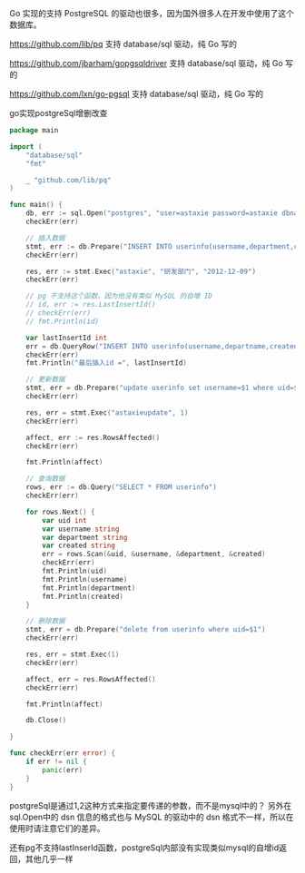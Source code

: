 Go 实现的支持 PostgreSQL 的驱动也很多，因为国外很多人在开发中使用了这个数据库。

https://github.com/lib/pq 支持 database/sql 驱动，纯 Go 写的

https://github.com/jbarham/gopgsqldriver 支持 database/sql 驱动，纯 Go 写的

https://github.com/lxn/go-pgsql 支持 database/sql 驱动，纯 Go 写的

go实现postgreSql增删改查

```go
package main

import (
    "database/sql"
    "fmt"

    _ "github.com/lib/pq"
)

func main() {
    db, err := sql.Open("postgres", "user=astaxie password=astaxie dbname=test sslmode=disable")
    checkErr(err)

    // 插入数据
    stmt, err := db.Prepare("INSERT INTO userinfo(username,department,created) VALUES($1,$2,$3) RETURNING uid")
    checkErr(err)

    res, err := stmt.Exec("astaxie", "研发部门", "2012-12-09")
    checkErr(err)

    // pg 不支持这个函数，因为他没有类似 MySQL 的自增 ID
    // id, err := res.LastInsertId()
    // checkErr(err)
    // fmt.Println(id)

    var lastInsertId int
    err = db.QueryRow("INSERT INTO userinfo(username,departname,created) VALUES($1,$2,$3) returning uid;", "astaxie", "研发部门", "2012-12-09").Scan(&lastInsertId)
    checkErr(err)
    fmt.Println("最后插入id =", lastInsertId)

    // 更新数据
    stmt, err = db.Prepare("update userinfo set username=$1 where uid=$2")
    checkErr(err)

    res, err = stmt.Exec("astaxieupdate", 1)
    checkErr(err)

    affect, err := res.RowsAffected()
    checkErr(err)

    fmt.Println(affect)

    // 查询数据
    rows, err := db.Query("SELECT * FROM userinfo")
    checkErr(err)

    for rows.Next() {
        var uid int
        var username string
        var department string
        var created string
        err = rows.Scan(&uid, &username, &department, &created)
        checkErr(err)
        fmt.Println(uid)
        fmt.Println(username)
        fmt.Println(department)
        fmt.Println(created)
    }

    // 删除数据
    stmt, err = db.Prepare("delete from userinfo where uid=$1")
    checkErr(err)

    res, err = stmt.Exec(1)
    checkErr(err)

    affect, err = res.RowsAffected()
    checkErr(err)

    fmt.Println(affect)

    db.Close()

}

func checkErr(err error) {
    if err != nil {
        panic(err)
    }
}
```

postgreSql是通过$1,$2这种方式来指定要传递的参数，而不是mysql中的？ 另外在 sql.Open中的 dsn 信息的格式也与 MySQL 的驱动中的 dsn 格式不一样，所以在使用时请注意它们的差异。

还有pg不支持lastInserId函数，postgreSql内部没有实现类似mysql的自增id返回，其他几乎一样

